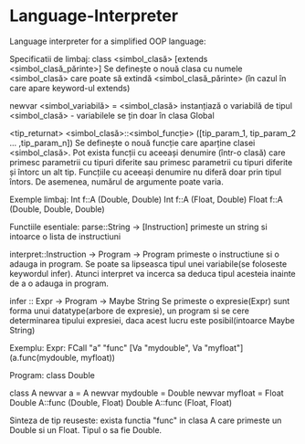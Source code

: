 # Language-Interpreter
Language interpreter for a simplified OOP language:

Specificatii de limbaj:
class <simbol_clasă> [extends <simbol_clasă_părinte>]
Se definește o nouă clasa cu numele <simbol_clasă> care poate să extindă
<simbol_clasă_părinte> (în cazul în care apare keyword-ul extends)

newvar <simbol_variabilă> = <simbol_clasă> instanțiază o variabilă de tipul
<simbol_clasă> - variabilele se țin doar în clasa Global

<tip_returnat> <simbol_clasă>::<simbol_funcție> ([tip_param_1, tip_param_2 … ,tip_param_n])
Se definește o nouă funcție care aparține clasei <simbol_clasă>.
Pot exista funcții cu aceeași denumire (într-o clasă) care primesc parametrii cu
tipuri diferite sau primesc parametrii cu tipuri diferite și întorc un alt tip. Funcțiile cu aceeași
denumire nu diferă doar prin tipul întors. De asemenea, numărul de argumente poate varia.

Exemple limbaj:
Int f::A (Double, Double)
Int f::A (Float, Double)
Float f::A (Double, Double, Double)

Functiile esentiale:
parse::String -> [Instruction]
primeste un string si intoarce o lista de instructiuni

interpret::Instruction -> Program -> Program
primeste o instructiune si o adauga in program.
Se poate sa lipseasca tipul unei variabile(se foloseste keywordul infer). Atunci interpret
va incerca sa deduca tipul acesteia inainte de a o adauga in program.

infer :: Expr -> Program -> Maybe String
Se primeste o expresie(Expr) sunt forma unui datatype(arbore de expresie), un program si se cere determinarea tipului
expresiei, daca acest lucru este posibil(intoarce Maybe String)

Exemplu:
Expr: FCall "a” "func" [Va "mydouble", Va "myfloat"] (a.func(mydouble, myfloat))

Program:
class Double

class A
newvar a = A
newvar mydouble = Double
newvar myfloat = Float
Double A::func (Double, Float)
Double A::func (Float, Float)

Sinteza de tip reuseste: exista functia "func" in clasa A care primeste un Double si un Float. Tipul o sa fie Double.

